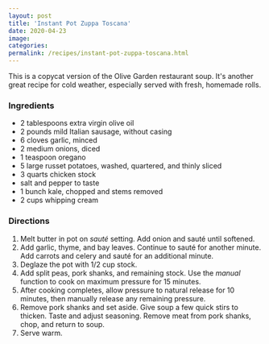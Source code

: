 ```yaml
---
layout: post
title: 'Instant Pot Zuppa Toscana'
date: 2020-04-23
image:
categories:
permalink: /recipes/instant-pot-zuppa-toscana.html
---
```


This is a copycat version of the Olive Garden restaurant soup. It's another great recipe for cold weather, especially served with fresh, homemade rolls.

### Ingredients

- 2 tablespoons extra virgin olive oil
- 2 pounds mild Italian sausage, without casing
- 6 cloves garlic, minced
- 2 medium onions, diced
- 1 teaspoon oregano
- 5 large russet potatoes, washed, quartered, and thinly sliced
- 3 quarts chicken stock
- salt and pepper to taste
- 1 bunch kale, chopped and stems removed
- 2 cups whipping cream

### Directions

1. Melt butter in pot on _sauté_ setting. Add onion and sauté until softened.
2. Add garlic, thyme, and bay leaves. Continue to sauté for another minute. Add carrots and celery and sauté for an additional minute.
3. Deglaze the pot with 1/2 cup stock.
4. Add split peas, pork shanks, and remaining stock. Use the _manual_ function to cook on maximum pressure for 15 minutes.
5. After cooking completes, allow pressure to natural release for 10 minutes, then manually release any remaining pressure.
6. Remove pork shanks and set aside. Give soup a few quick stirs to thicken. Taste and adjust seasoning. Remove meat from pork shanks, chop, and return to soup.
7. Serve warm.
